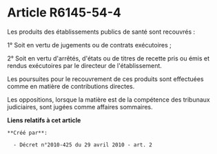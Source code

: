 # Article R6145-54-4

Les produits des établissements publics de santé sont recouvrés : 

1° Soit en vertu de jugements ou de contrats exécutoires ; 

2° Soit en vertu d'arrêtés, d'états ou de titres de recette pris ou émis et rendus exécutoires par le directeur de
l'établissement. 

Les poursuites pour le recouvrement de ces produits sont effectuées comme en matière de contributions directes. 

Les oppositions, lorsque la matière est de la compétence des tribunaux judiciaires, sont jugées comme affaires sommaires.

**Liens relatifs à cet article**

	**Créé par**:

	  - Décret n°2010-425 du 29 avril 2010 - art. 2
